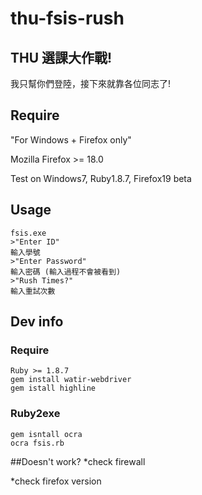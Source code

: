 thu-fsis-rush
=============
## THU 選課大作戰!
  我只幫你們登陸，接下來就靠各位同志了!
## Require
  "For Windows + Firefox only"
  
  Mozilla Firefox >= 18.0
  
  Test on Windows7, Ruby1.8.7, Firefox19 beta
## Usage
    fsis.exe 
    >"Enter ID"
    輸入學號
    >"Enter Password"
    輸入密碼 (輸入過程不會被看到)
    >"Rush Times?"
    輸入重試次數
## Dev info
### Require
    Ruby >= 1.8.7 
    gem install watir-webdriver
    gem istall highline
### Ruby2exe
    gem isntall ocra
    ocra fsis.rb

##Doesn't work?
*check firewall

*check firefox version

